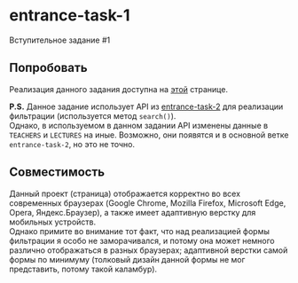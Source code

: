 # entrance-task-1
Вступительное задание #1

## Попробовать
Реализация данного задания доступна на [этой](https://tamik.github.io/entrance-task-1/public/index.html) странице.  

__P.S.__ Данное задание использует API из [entrance-task-2](https://github.com/Tamik/entrance-task-2) для реализации фильтрации (используется метод `search()`).  
Однако, в используемом в данном задании API изменены данные в `TEACHERS` и `LECTURES` на иные. Возможно, они появятся и в основной ветке `entrance-task-2`, но это не точно.

## Совместимость
Данный проект (страница) отображается корректно во всех современных браузерах (Google Chrome, Mozilla Firefox, Microsoft Edge, Opera, Яндекс.Браузер), а также имеет адаптивную верстку для мобильных устройств.  
Однако примите во внимание тот факт, что над реализацией формы фильтрации я особо не заморачивался, и потому она может немного различно отображаться в разных браузерах; адаптивной верстки самой формы по минимуму (толковый дизайн данной формы не мог представить, потому такой каламбур).

